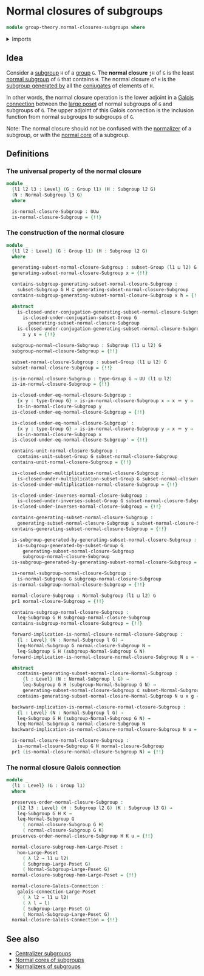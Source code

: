 # Normal closures of subgroups

```agda
module group-theory.normal-closures-subgroups where
```

<details><summary>Imports</summary>

```agda
open import foundation.dependent-pair-types
open import foundation.existential-quantification
open import foundation.fibers-of-maps
open import foundation.function-types
open import foundation.identity-types
open import foundation.logical-equivalences
open import foundation.propositional-truncations
open import foundation.subtypes
open import foundation.universe-levels

open import group-theory.conjugation
open import group-theory.groups
open import group-theory.normal-subgroups
open import group-theory.subgroups
open import group-theory.subgroups-generated-by-subsets-groups
open import group-theory.subsets-groups

open import order-theory.galois-connections-large-posets
open import order-theory.order-preserving-maps-large-posets
open import order-theory.order-preserving-maps-large-preorders
```

</details>

## Idea

Consider a [subgroup](group-theory.subgroups.md) `H` of a
[group](group-theory.groups.md) `G`. The **normal closure** `jH` of `G` is the
least [normal subgroup](group-theory.normal-subgroups.md) of `G` that contains
`H`. The normal closure of `H` is the
[subgroup generated by](group-theory.subgroups-generated-by-subsets-groups.md)
all the [conjugates](group-theory.conjugation.md) of elements of `H`.

In other words, the normal closure operation is the lower adjoint in a
[Galois connection](order-theory.galois-connections-large-posets.md) between the
[large poset](order-theory.large-posets.md) of normal subgroups of `G` and
subgroups of `G`. The upper adjoint of this Galois connection is the inclusion
function from normal subgroups to subgroups of `G`.

Note: The normal closure should not be confused with the
[normalizer](group-theory.normalizer-subgroups.md) of a subgroup, or with the
[normal core](group-theory.normal-cores-subgroups.md) of a subgroup.

## Definitions

### The universal property of the normal closure

```agda
module _
  {l1 l2 l3 : Level} (G : Group l1) (H : Subgroup l2 G)
  (N : Normal-Subgroup l3 G)
  where

  is-normal-closure-Subgroup : UUω
  is-normal-closure-Subgroup = {!!}
```

### The construction of the normal closure

```agda
module _
  {l1 l2 : Level} (G : Group l1) (H : Subgroup l2 G)
  where

  generating-subset-normal-closure-Subgroup : subset-Group (l1 ⊔ l2) G
  generating-subset-normal-closure-Subgroup x = {!!}

  contains-subgroup-generating-subset-normal-closure-Subgroup :
    subset-Subgroup G H ⊆ generating-subset-normal-closure-Subgroup
  contains-subgroup-generating-subset-normal-closure-Subgroup x h = {!!}

  abstract
    is-closed-under-conjugation-generating-subset-normal-closure-Subgroup :
      is-closed-under-conjugation-subset-Group G
        generating-subset-normal-closure-Subgroup
    is-closed-under-conjugation-generating-subset-normal-closure-Subgroup
      x y s = {!!}

  subgroup-normal-closure-Subgroup : Subgroup (l1 ⊔ l2) G
  subgroup-normal-closure-Subgroup = {!!}

  subset-normal-closure-Subgroup : subset-Group (l1 ⊔ l2) G
  subset-normal-closure-Subgroup = {!!}

  is-in-normal-closure-Subgroup : type-Group G → UU (l1 ⊔ l2)
  is-in-normal-closure-Subgroup = {!!}

  is-closed-under-eq-normal-closure-Subgroup :
    {x y : type-Group G} → is-in-normal-closure-Subgroup x → x ＝ y →
    is-in-normal-closure-Subgroup y
  is-closed-under-eq-normal-closure-Subgroup = {!!}

  is-closed-under-eq-normal-closure-Subgroup' :
    {x y : type-Group G} → is-in-normal-closure-Subgroup y → x ＝ y →
    is-in-normal-closure-Subgroup x
  is-closed-under-eq-normal-closure-Subgroup' = {!!}

  contains-unit-normal-closure-Subgroup :
    contains-unit-subset-Group G subset-normal-closure-Subgroup
  contains-unit-normal-closure-Subgroup = {!!}

  is-closed-under-multiplication-normal-closure-Subgroup :
    is-closed-under-multiplication-subset-Group G subset-normal-closure-Subgroup
  is-closed-under-multiplication-normal-closure-Subgroup = {!!}

  is-closed-under-inverses-normal-closure-Subgroup :
    is-closed-under-inverses-subset-Group G subset-normal-closure-Subgroup
  is-closed-under-inverses-normal-closure-Subgroup = {!!}

  contains-generating-subset-normal-closure-Subgroup :
    generating-subset-normal-closure-Subgroup ⊆ subset-normal-closure-Subgroup
  contains-generating-subset-normal-closure-Subgroup = {!!}

  is-subgroup-generated-by-generating-subset-normal-closure-Subgroup :
    is-subgroup-generated-by-subset-Group G
      generating-subset-normal-closure-Subgroup
      subgroup-normal-closure-Subgroup
  is-subgroup-generated-by-generating-subset-normal-closure-Subgroup = {!!}

  is-normal-subgroup-normal-closure-Subgroup :
    is-normal-Subgroup G subgroup-normal-closure-Subgroup
  is-normal-subgroup-normal-closure-Subgroup = {!!}

  normal-closure-Subgroup : Normal-Subgroup (l1 ⊔ l2) G
  pr1 normal-closure-Subgroup = {!!}

  contains-subgroup-normal-closure-Subgroup :
    leq-Subgroup G H subgroup-normal-closure-Subgroup
  contains-subgroup-normal-closure-Subgroup = {!!}

  forward-implication-is-normal-closure-normal-closure-Subgroup :
    {l : Level} (N : Normal-Subgroup l G) →
    leq-Normal-Subgroup G normal-closure-Subgroup N →
    leq-Subgroup G H (subgroup-Normal-Subgroup G N)
  forward-implication-is-normal-closure-normal-closure-Subgroup N u = {!!}

  abstract
    contains-generating-subset-normal-closure-Normal-Subgroup :
      {l : Level} (N : Normal-Subgroup l G) →
      leq-Subgroup G H (subgroup-Normal-Subgroup G N) →
      generating-subset-normal-closure-Subgroup ⊆ subset-Normal-Subgroup G N
    contains-generating-subset-normal-closure-Normal-Subgroup N u x g = {!!}

  backward-implication-is-normal-closure-normal-closure-Subgroup :
    {l : Level} (N : Normal-Subgroup l G) →
    leq-Subgroup G H (subgroup-Normal-Subgroup G N) →
    leq-Normal-Subgroup G normal-closure-Subgroup N
  backward-implication-is-normal-closure-normal-closure-Subgroup N u = {!!}

  is-normal-closure-normal-closure-Subgroup :
    is-normal-closure-Subgroup G H normal-closure-Subgroup
  pr1 (is-normal-closure-normal-closure-Subgroup N) = {!!}
```

### The normal closure Galois connection

```agda
module _
  {l1 : Level} (G : Group l1)
  where

  preserves-order-normal-closure-Subgroup :
    {l2 l3 : Level} (H : Subgroup l2 G) (K : Subgroup l3 G) →
    leq-Subgroup G H K →
    leq-Normal-Subgroup G
      ( normal-closure-Subgroup G H)
      ( normal-closure-Subgroup G K)
  preserves-order-normal-closure-Subgroup H K u = {!!}

  normal-closure-subgroup-hom-Large-Poset :
    hom-Large-Poset
      ( λ l2 → l1 ⊔ l2)
      ( Subgroup-Large-Poset G)
      ( Normal-Subgroup-Large-Poset G)
  normal-closure-subgroup-hom-Large-Poset = {!!}

  normal-closure-Galois-Connection :
    galois-connection-Large-Poset
      ( λ l2 → l1 ⊔ l2)
      ( λ l → l)
      ( Subgroup-Large-Poset G)
      ( Normal-Subgroup-Large-Poset G)
  normal-closure-Galois-Connection = {!!}
```

## See also

- [Centralizer subgroups](group-theory.centralizer-subgroups.md)
- [Normal cores of subgroups](group-theory.normal-cores-subgroups.md)
- [Normalizers of subgroups](group-theory.normalizer-subgroups.md)
